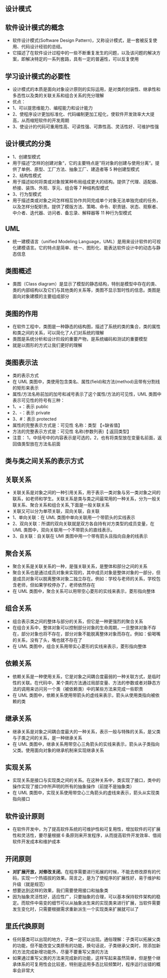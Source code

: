## 设计模式

## 软件设计模式的概念
* 软件设计模式(Software Design Pattern)，又称设计模式，是一套被反复使用、代码设计经验的总结。
* 它描述了在软件设计过程中的一些不断重复发生的问题，以及该问题的解决方案，即解决特定的一系列套路，具有一定的普遍性，可以反复使用

## 学习设计模式的必要性
* 设计模式的本质是面向对象设计原则的实际运用，是对类的封装性、继承性和多态性以及类的关联关系和组合关系的充分理解
* 优点：
* 1、可以提思维能力、编程能力和设计能力
* 2、使程序设计更加标准化、代码编制更加工程化，使软件开发效率大大提高，从而缩短软件的开发周期
* 3、使设计的代码可重用性高、可读性强、可靠性高、灵活性好、可维护性强

## 设计模式的分类
* 1、创建型模式
* 用于描述”怎样的创建对象“，它的主要特点是”将对象的创建与使用分离“。提供了单例、原型、工厂方法、抽象工厂、建造者等 5 种创建型模式
* 2、结构性模式
* 用于描述如何将类或对象按某种布局组成更大的结构。提供了代理、适配器、桥接、装饰、外观、享元、组合等 7 种结构型模式
* 3、行为型模式
* 用于描述类或对象之间怎样相互协作共同完成单个对象无法单独完成的任务，以及怎样分配职责。提供了模版方法、策略、命令、职责链、状态、观察者、中介者、迭代器、访问者、备忘录、解释器等 11 种行为型模式

## UML
* 统一建模语言（unified Modeling Language，UML）是用来设计软件的可视化建模语言。它的特点是简单、统一、图形化、能表达软件设计中的动态与静态信息

## 类图概述
* 类图（Class diagram）是显示了模型的静态结构，特别是模型中存在的类、类的内部结构以及它们与其他类的关系等，类图不显示暂时性的信息。类图是面向对象建模的主要组成部分

## 类图的作用
* 在软件工程中，类图是一种静态的结构图，描述了系统的类的集合，类的属性和类之间的关系，可以简化了人们对系统的理解
* 类图是系统分析和设计阶段的重要产物，是系统编码和测试的重要模型
* 就是以图形的方式让我们更好的理解

## 类图表示法
* 类的表示方式
* 在 UML 类图中，类使用包含类名、属性(field)和方法(method)且带有分割线的矩形来表示
* 属性/方法名称前加的加号和减号表示了这个属性/方法的可见性，UML 类图中表示可见性的符号有三种：
* 1、+：表示 public
* 2、-：表示 private
* 3、#：表示 protected
* 属性的完整表示方式是：可见性 名称：类型 【=缺省值】
* 方法的完整表示方式是：可见性 名称(参数列表)【:返回类型】
* 注意： 1，中括号中的内容表示是可选的，2，也有将类型放在变量名前面，返回值类型放在方法名前面

## 类与类之间关系的表示方式

## 关联关系
* 关联关系是对象之间的一种引用关系，用于表示一类对象与另一类对象之间的联系，如老师和学生。关联关系是类与类之间最常用的一种关系，分为一般关联关系、聚合关系和组合关系,下面是一般关联关系
* 关联又可以分为单项关联，双向关联，自关联
* 1、单向关联：在 UML 类图中单向关联用一个带箭头的实线表示
* 2、双向关联：所谓的双向关联就是双方各自持有对方类型的成员变量，在 UML 类图中，双向关联用一个不带箭头的直线表示。
* 3、自关联：自关联在 UMl 类图中用一个带有箭头且指向自身的线表示

## 聚合关系
* 聚合关系是关联关系的一种，是强关联关系，是整体和部分之间的关系
* 聚合关系也是通过成员对象来实现的，其中成员对象是整体对象的一部分，但是成员对象可以脱离整体对象二独立存在。例如：学校与老师的关系，学校包含老师，但如果学校停办了，老师依然存在
* 在 UML 类图中，聚合关系可以用带空心菱形的实线来表示，菱形指向整体

## 组合关系
* 组合表示类之间的整体与部分的关系，但它是一种更强烈的聚合关系
* 在组合关系中，整体对象可以控制部分对象的生命周期，一旦整体对象不存在，部分对象也将不存在，部分对象不能脱离整体对象而存在。例如：偷喝嘴的关系，没有了头，嘴也就不存在了
* 在 UML 类图中，组合关系用带实心菱形的实线来表示，菱形指向整体

## 依赖关系
* 依赖关系是一种使用关系，它是对象之间耦合度最弱的一种关联方式，是临时性的关联。在代码中，某个类的方法通过局部变量、方法的参数或者对静态方法的调用来访问另一个类（被依赖类）中的某些方法来完成一些职责
* 在 UML 类图中，依赖关系使用带箭头的虚线来表示，箭头从使用类指向被依赖的类

## 继承关系
* 继承关系是对象之间耦合度最大的一种关系，表示一般与特殊的关系，是父类与子类之间的关系，是一种继承关系
* 在 UML 类图中，继承关系用带空心三角箭头的实线来表示，箭头从子类指向父类。使用面向对象的继承机制来实现继承关系

## 实现关系
* 实现关系是接口与实现类之间的关系。在这种关系中，类实现了接口，类中的操作实现了接口中所声明的所有的抽象操作（前提不是抽象类）
* 在 UML 类图中，实现关系使用带空心三角箭头的虚线来表示，箭头从实现类指向接口

## 软件设计原则
* 在软件开发中，为了提高软件系统的可维护性和可复用性，增加软件的可扩展性和灵活性，要尽量根据 6 条原则来开发程序，从而提高软件开发效率、借阅软件开发成本和维护成本

## 开闭原则
* **对扩展开放，对修改关闭**。在程序需要进行拓展的时候，不能去修改原有的代码，实现一个热插拔的效果。简言之，是为了使程序的扩展性好，易于维护和升级（就是规范）
* 想要达到这样的效果，我们需要使用接口和抽象类
* 因为抽象灵活性好，适应性广，只要抽象的合理，可以基本保持软件架构的稳定。而软件中易变的细节可以从抽象派生来的实现类来进行扩展，当软件需要发生变化时，只需要根据需求重新派生一个实现类来扩展就可以了

## 里氏代换原则
* 任何基类可以出现的地方，子类一定可以出现。通俗理解：子类可以拓展父类的功能，但不能改变父类原有的功能，换句话说，子类继承父类时，除添加新的方法完成新增功能外，尽量不要重写父类的方法
* 如果通过重写父类的方法来完成新的功能，这样写起来虽然简单，但是整个继承体系的可复用性会比较差，特别是运用多态比较频繁时，程序运行出错的概率会非常大